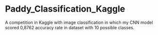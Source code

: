 # Paddy_Classification_Kaggle
A competition in Kaggle with image classification in which my CNN model scored 0,8762 accuracy rate
in dataset with 10 possible classes.
